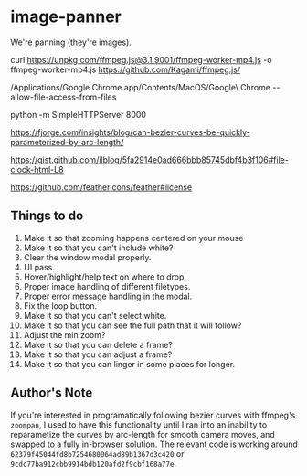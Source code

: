 # image-panner
We're panning (they're images).

curl https://unpkg.com/ffmpeg.js@3.1.9001/ffmpeg-worker-mp4.js -o ffmpeg-worker-mp4.js
https://github.com/Kagami/ffmpeg.js/

/Applications/Google Chrome.app/Contents/MacOS/Google\ Chrome --allow-file-access-from-files

python -m SimpleHTTPServer 8000

https://fjorge.com/insights/blog/can-bezier-curves-be-quickly-parameterized-by-arc-length/

https://gist.github.com/ilblog/5fa2914e0ad666bbb85745dbf4b3f106#file-clock-html-L8

https://github.com/feathericons/feather#license

## Things to do
1. Make it so that zooming happens centered on your mouse
2. Make it so that you can't include white?
3. Clear the window modal properly.
4. UI pass.
5. Hover/highlight/help text on where to drop.
6. Proper image handling of different filetypes.
7. Proper error message handling in the modal.
8. Fix the loop button.
9. Make it so that you can't select white.
10. Make it so that you can see the full path that it will follow?
11. Adjust the min zoom?
12. Make it so that you can delete a frame?
13. Make it so that you can adjust a frame?
14. Make it so that you can linger in some places for longer.

## Author's Note
If you're interested in programatically following bezier curves with ffmpeg's `zoompan`, I used to have this functionality until I ran into an inability to reparametize the curves by arc-length for smooth camera moves, and swapped to a fully in-browser solution. The relevant code is working around `62379f45044fd8b7254680064ad89b1367d3c420` or `9cdc77ba912cbb9914bdb120afd2f9cbf168a77e`.
